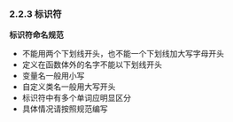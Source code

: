 ### 2.2.3 标识符

**标识符命名规范**  
* 不能用两个下划线开头，也不能一个下划线加大写字母开头
* 定义在函数体外的名字不能以下划线开头
* 变量名一般用小写
* 自定义类名一般用大写开头
* 标识符中有多个单词应明显区分
* 具体情况请按照规范编写
